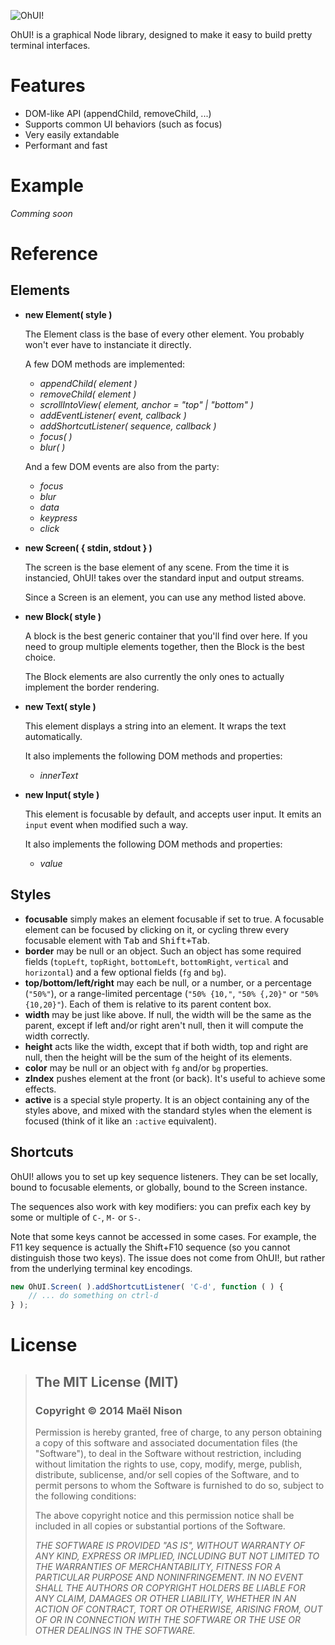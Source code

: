 ![OhUI!](http://i.imgur.com/lsuXlRu.png)

OhUI! is a graphical Node library, designed to make it easy to build pretty terminal interfaces.

# Features

- DOM-like API (appendChild, removeChild, ...)
- Supports common UI behaviors (such as focus)
- Very easily extandable
- Performant and fast

# Example

*Comming soon*

# Reference

## Elements

  - **new Element( style )**

    The Element class is the base of every other element. You probably won't ever have to instanciate it directly.

    A few DOM methods are implemented:

      - *appendChild( element )*
      - *removeChild( element )*
      - *scrollIntoView( element, anchor = "top" | "bottom" )*
      - *addEventListener( event, callback )*
      - *addShortcutListener( sequence, callback )*
      - *focus( )*
      - *blur( )*

    And a few DOM events are also from the party:

      - *focus*
      - *blur*
      - *data*
      - *keypress*
      - *click*

  - **new Screen( { stdin, stdout } )**

    The screen is the base element of any scene. From the time it is instancied, OhUI! takes over the standard input and output streams.

    Since a Screen is an element, you can use any method listed above.

  - **new Block( style )**

    A block is the best generic container that you'll find over here. If you need to group multiple elements together, then the Block is the best choice.

    The Block elements are also currently the only ones to actually implement the border rendering.

  - **new Text( style )**

    This element displays a string into an element. It wraps the text automatically.

    It also implements the following DOM methods and properties:

      - *innerText*

  - **new Input( style )**

    This element is focusable by default, and accepts user input. It emits an `input` event when modified such a way.

    It also implements the following DOM methods and properties:

      - *value*

## Styles

  - **focusable** simply makes an element focusable if set to true. A focusable element can be focused by clicking on it, or cycling threw every focusable element with <kbd>Tab</kbd> and <kbd>Shift+Tab</kbd>.
  - **border** may be null or an object. Such an object has some required fields (`topLeft`, `topRight`, `bottomLeft`, `bottomRight`, `vertical` and `horizontal`) and a few optional fields (`fg` and `bg`).
  - **top/bottom/left/right** may each be null, or a number, or a percentage (`"50%"`), or a range-limited percentage (`"50% {10,"`, `"50% {,20}"` or `"50% {10,20}"`). Each of them is relative to its parent content box.
  - **width** may be just like above. If null, the width will be the same as the parent, except if left and/or right aren't null, then it will compute the width correctly.
  - **height** acts like the width, except that if both width, top and right are null, then the height will be the sum of the height of its elements.
  - **color** may be null or an object with `fg` and/or `bg` properties.
  - **zIndex** pushes element at the front (or back). It's useful to achieve some effects.
  - **active** is a special style property. It is an object containing any of the styles above, and mixed with the standard styles when the element is focused (think of it like an `:active` equivalent).

## Shortcuts

OhUI! allows you to set up key sequence listeners. They can be set locally, bound to focusable elements, or globally, bound to the Screen instance.

The sequences also work with key modifiers: you can prefix each key by some or multiple of `C-`, `M-` or `S-`.

Note that some keys cannot be accessed in some cases. For example, the F11 key sequence is actually the Shift+F10 sequence (so you cannot distinguish those two keys). The issue does not come from OhUI!, but rather from the underlying terminal key encodings.

```js
new OhUI.Screen( ).addShortcutListener( 'C-d', function ( ) {
    // ... do something on ctrl-d
} );
```

# License

> ## The MIT License (MIT)
>
> ### Copyright © 2014 Maël Nison
>
> Permission is hereby granted, free of charge, to any person obtaining a copy of this software and associated documentation files (the "Software"), to deal in the Software without restriction, including without limitation the rights to use, copy, modify, merge, publish, distribute, sublicense, and/or sell copies of the Software, and to permit persons to whom the Software is furnished to do so, subject to the following conditions:
>
> The above copyright notice and this permission notice shall be included in all copies or substantial portions of the Software.
>
> *THE SOFTWARE IS PROVIDED "AS IS", WITHOUT WARRANTY OF ANY KIND, EXPRESS OR IMPLIED, INCLUDING BUT NOT LIMITED TO THE WARRANTIES OF MERCHANTABILITY, FITNESS FOR A PARTICULAR PURPOSE AND NONINFRINGEMENT. IN NO EVENT SHALL THE AUTHORS OR COPYRIGHT HOLDERS BE LIABLE FOR ANY CLAIM, DAMAGES OR OTHER LIABILITY, WHETHER IN AN ACTION OF CONTRACT, TORT OR OTHERWISE, ARISING FROM, OUT OF OR IN CONNECTION WITH THE SOFTWARE OR THE USE OR OTHER DEALINGS IN THE SOFTWARE.*
